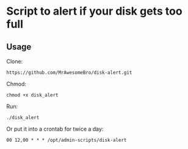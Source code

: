 # Script to alert if your disk gets too full

## Usage

Clone:

    https://github.com/MrAwesomeBro/disk-alert.git

Chmod:

    chmod +x disk_alert

Run:

    ./disk_alert

Or put it into a crontab for twice a day:

    00 12,00 * * * /opt/admin-scripts/disk-alert


